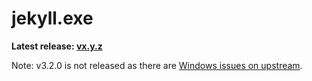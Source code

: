 jekyll.exe
==========

**Latest release: [vx.y.z](https://github.com/altbdoor/jekyll-exe/releases/tag/stable-vx.y.z)**

Note: v3.2.0 is not released as there are [Windows issues on upstream](https://github.com/jekyll/jekyll/issues/5146).
